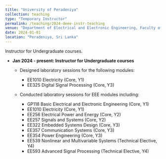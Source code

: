 ```yaml
---
title: "University of Peradeniya"
collection: teaching
type: "Temporary Instructor"
permalink: /teaching/2024-deee-instr-teaching
venue: "Department of Electrical and Electronic Engineering, Faculty of Engineering, University of Peradeniya, Sri Lanka."
date: 2024-01-01
location: "Peradeniya, Sri Lanka"
---
```


Instructor for Undergraduate courses.

- **Jan 2024 - present: Instructor for Undergraduate courses**
  - Designed laboratory sessions for the following modules:
    - EE1010 Electricity (Core, Y1)
    - EE325 Digital Signal Processing (Core, Y3)
  
  - Conducted laboratory sessions for EEE modules including:
    - GP118 Basic Electrical and Electronic Engineering (Core, Y1)
    - EE1010 Electricity (Core, Y1)
    - EE256 Electrical Power and Energy (Core, Y2)
    - EE257 Signals and Systems (Core, Y2)
    - EE322 Embedded Systems Design (Core, Y3)
    - EE357 Communication Systems (Core, Y3)
    - EE354 Power Engineering (Core, Y3)
    - EE539 Nonlinear and Multivariable Systems (Technical Elective, Y4)
    - EE593 Advanced Signal Processing (Technical Elective, Y4)
